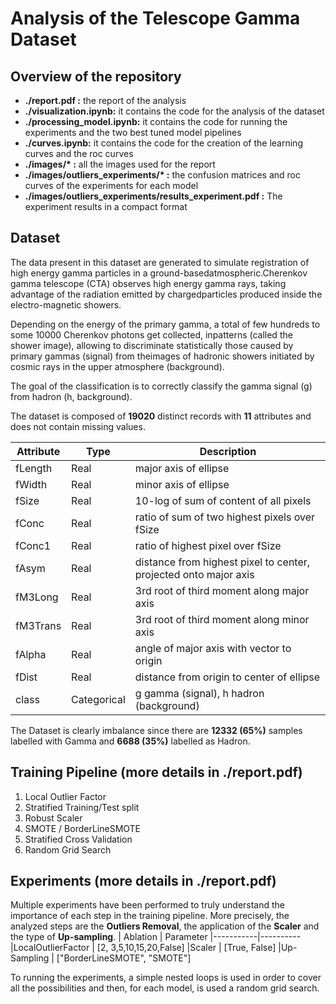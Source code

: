 # Analysis of the Telescope Gamma Dataset

## Overview of the repository
- **./report.pdf :** the report of the analysis
- **./visualization.ipynb:** it contains the code for the analysis of the dataset 
- **./processing_model.ipynb:** it contains the code for running the experiments and the two best tuned model pipelines
- **./curves.ipynb:** it contains the code for the creation of the learning curves and the roc curves 
- **./images/\* :** all the images used for the report
- **./images/outliers_experiments/\* :** the confusion matrices and roc curves of the experiments for each model
-  **./images/outliers_experiments/results_experiment.pdf :** The experiment results in a compact format

## Dataset 
The data present in this dataset are generated to simulate registration of high energy gamma particles in a ground-basedatmospheric.Cherenkov gamma telescope (CTA) observes high energy gamma rays, taking advantage of the radiation emitted by chargedparticles produced inside the electro-magnetic showers.

Depending on the energy of the primary gamma, a total of few hundreds to some 10000 Cherenkov photons get collected, inpatterns (called the shower image), allowing to discriminate statistically those caused by primary gammas (signal) from theimages of hadronic showers initiated by cosmic rays in the upper atmosphere (background).

The goal of the classification is to correctly classify the gamma signal (g) from hadron (h, background).

The dataset is composed of **19020** distinct records with **11** attributes and does not contain missing values.

|Attribute |Type |Description
|----------|------|---------
|fLength | Real | major axis of ellipse 
|fWidth | Real |minor axis of ellipse |
|fSize  | Real | 10-log of sum of content of all pixels
|fConc | Real | ratio of sum of two highest pixels over fSize
|fConc1 | Real | ratio of highest pixel over fSize
|fAsym | Real | distance from highest pixel to center, projected onto major axis 
|fM3Long | Real | 3rd root of third moment along major axis 
|fM3Trans | Real | 3rd root of third moment along minor axis 
|fAlpha | Real | angle of major axis with vector to origin 
|fDist | Real | distance from origin to center of ellipse 
|class  | Categorical | g gamma (signal), h hadron (background)

The Dataset is clearly imbalance since there are **12332 (65%)** samples labelled with Gamma and **6688 (35%)** labelled as Hadron.

## Training Pipeline (more details in ./report.pdf)
1. Local Outlier Factor 
2. Stratified Training/Test split
3. Robust Scaler
4. SMOTE / BorderLineSMOTE
5. Stratified Cross Validation
6. Random Grid Search

## Experiments (more details in ./report.pdf)
Multiple experiments have been performed to truly understand the importance of each step in the training pipeline. More precisely, the analyzed steps are the **Outliers Removal**, the application of the **Scaler** and the type of **Up-sampling**. 
| Ablation | Parameter
|-----------|----------
|LocalOutlierFactor | [2, 3,5,10,15,20,False]
|Scaler | [True, False]
|Up-Sampling | ["BorderLineSMOTE", "SMOTE"]

To running the experiments, a simple nested loops is used in order to cover all the possibilities and then, for each model, is used a random grid search.

